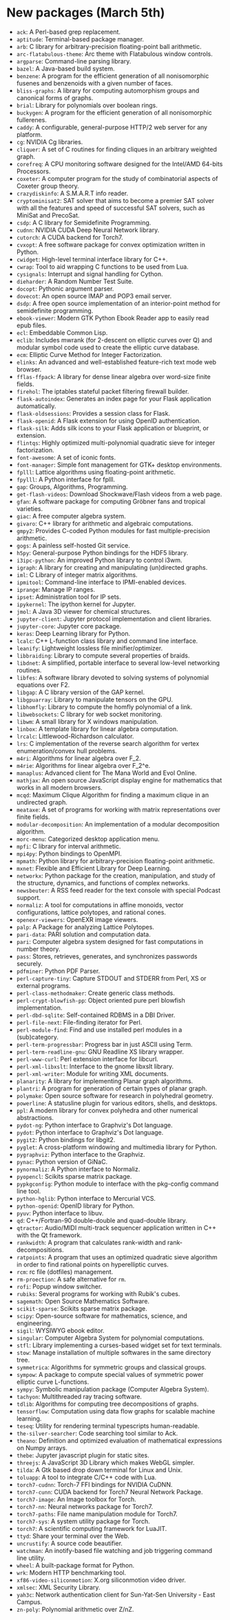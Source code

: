 New packages (March 5th)
========================

- `ack`: A Perl-based grep replacement.
- `aptitude`: Terminal-based package manager.
- `arb`: C library for arbitrary-precision floating-point ball arithmetic.
- `arc-flatabulous-theme`: Arc theme with Flatabulous window controls.
- `argparse`: Command-line parsing library.
- `bazel`: A Java-based build system.
- `benzene`: A program for the efficient generation of all nonisomorphic fusenes and benzenoids with a given number of faces.
- `bliss-graphs`: A library for computing automorphism groups and canonical forms of graphs.
- `brial`: Library for polynomials over boolean rings.
- `buckygen`: A program for the efficient generation of all nonisomorphic fullerenes.
- `caddy`: A configurable, general-purpose HTTP/2 web server for any platform.
- `cg`: NVIDIA Cg libraries.
- `cliquer`: A set of C routines for finding cliques in an arbitrary weighted graph.
- `corefreq`: A CPU monitoring software designed for the Intel/AMD 64-bits Processors.
- `coxeter`: A computer program for the study of combinatorial aspects of Coxeter group theory.
- `crazydiskinfo`: A S.M.A.R.T info reader.
- `cryptominisat2`: SAT solver that aims to become a premier SAT solver with all the features and speed of successful SAT solvers, such as MiniSat and PrecoSat.
- `csdp`: A C library for Semidefinite Programming.
- `cudnn`: NVIDIA CUDA Deep Neural Network library.
- `cutorch`: A CUDA backend for Torch7.
- `cvxopt`: A free software package for convex optimization written in Python.
- `cwidget`: High-level terminal interface library for C++.
- `cwrap`: Tool to aid wrapping C functions to be used from Lua.
- `cysignals`: Interrupt and signal handling for Cython.
- `dieharder`: A Random Number Test Suite.
- `docopt`: Pythonic argument parser.
- `dovecot`: An open source IMAP and POP3 email server.
- `dsdp`: A free open source implementation of an interior-point method for semidefinite programming.
- `ebook-viewer`: Modern GTK Python Ebook Reader app to easily read epub files.
- `ecl`: Embeddable Common Lisp.
- `eclib`: Includes mwrank (for 2-descent on elliptic curves over Q) and modular symbol code used to create the elliptic curve database.
- `ecm`: Elliptic Curve Method for Integer Factorization.
- `elinks`: An advanced and well-established feature-rich text mode web browser.
- `fflas-ffpack`: A library for dense linear algebra over word-size finite fields.
- `firehol`: The iptables stateful packet filtering firewall builder.
- `flask-autoindex`: Generates an index page for your Flask application automatically.
- `flask-oldsessions`: Provides a session class for Flask.
- `flask-openid`: A Flask extension for using OpenID authentication.
- `flask-silk`: Adds silk icons to your Flask application or blueprint, or extension.
- `flintqs`: Highly optimized multi-polynomial quadratic sieve for integer factorization.
- `font-awesome`: A set of iconic fonts.
- `font-manager`: Simple font management for GTK+ desktop environments.
- `fplll`: Lattice algorithms using floating-point arithmetic.
- `fpylll`: A Python interface for fplll.
- `gap`: Groups, Algorithms, Programming.
- `get-flash-videos`: Download Shockwave/Flash videos from a web page.
- `gfan`: A software package for computing Gröbner fans and tropical varieties.
- `giac`: A free computer algebra system.
- `givaro`: C++ library for arithmetic and algebraic computations.
- `gmpy2`: Provides C-coded Python modules for fast multiple-precision arithmetic.
- `gogs`: A painless self-hosted Git service.
- `h5py`: General-purpose Python bindings for the HDF5 library.
- `i3ipc-python`: An improved Python library to control i3wm.
- `igraph`: A library for creating and manipulating (un)directed graphs.
- `iml`: C Library of integer matrix algorithms.
- `ipmitool`: Command-line interface to IPMI-enabled devices.
- `iprange`: Manage IP ranges.
- `ipset`: Administration tool for IP sets.
- `ipykernel`: The ipython kernel for Jupyter.
- `jmol`: A Java 3D viewer for chemical structures.
- `jupyter-client`: Jupyter protocol implementation and client libraries.
- `jupyter-core`: Jupyter core package.
- `keras`: Deep Learning library for Python.
- `lcalc`: C++ L-function class library and command line interface.
- `leanify`: Lightweight lossless file minifier/optimizer.
- `libbraiding`: Library to compute several properties of braids.
- `libdnet`: A simplified, portable interface to several low-level networking routines.
- `libfes`: A software library devoted to solving systems of polynomial equations over F2.
- `libgap`: A C library version of the GAP kernel.
- `libgpuarray`: Library to manipulate tensors on the GPU.
- `libhomfly`: Library to compute the homfly polynomial of a link.
- `libwebsockets`: C library for web socket monitoring.
- `libwm`: A small library for X windows manipulation.
- `linbox`: A template library for linear algebra computation.
- `lrcalc`: Littlewood-Richardson calculator.
- `lrs`: C implementation of the reverse search algorithm for vertex enumeration/convex hull problems.
- `m4ri`: Algorithms for linear algebra over F_2.
- `m4rie`: Algorithms for linear algebra over F_2^e.
- `manaplus`: Advanced client for The Mana World and Evol Online.
- `mathjax`: An open source JavaScript display engine for mathematics that works in all modern browsers.
- `mcqd`: Maximum Clique Algorithm for finding a maximum clique in an undirected graph.
- `meataxe`: A set of programs for working with matrix representations over finite fields.
- `modular-decomposition`: An implementation of a modular decomposition algorithm.
- `morc-menu`: Categorized desktop application menu.
- `mpfi`: C library for interval arithmetic.
- `mpi4py`: Python bindings to OpenMPI.
- `mpmath`: Python library for arbitrary-precision floating-point arithmetic.
- `mxnet`: Flexible and Efficient Library for Deep Learning.
- `networkx`: Python package for the creation, manipulation, and study of the structure, dynamics, and functions of complex networks.
- `newsbeuter`: A RSS feed reader for the text console with special Podcast support.
- `normaliz`: A tool for computations in affine monoids, vector configurations, lattice polytopes, and rational cones.
- `openexr-viewers`: OpenEXR image viewers.
- `palp`: A Package for analyzing Lattice Polytopes.
- `pari-data`: PARI solution and computation data.
- `pari`: Computer algebra system designed for fast computations in number theory.
- `pass`: Stores, retrieves, generates, and synchronizes passwords securely.
- `pdfminer`: Python PDF Parser.
- `perl-capture-tiny`: Capture STDOUT and STDERR from Perl, XS or external programs.
- `perl-class-methodmaker`: Create generic class methods.
- `perl-crypt-blowfish-pp`: Object oriented pure perl blowfish implementation.
- `perl-dbd-sqlite`: Self-contained RDBMS in a DBI Driver.
- `perl-file-next`: File-finding iterator for Perl.
- `perl-module-find`: Find and use installed perl modules in a (sub)category.
- `perl-term-progressbar`: Progress bar in just ASCII using Term.
- `perl-term-readline-gnu`: GNU Readline XS library wrapper.
- `perl-www-curl`: Perl extension interface for libcurl.
- `perl-xml-libxslt`: Interface to the gnome libxslt library.
- `perl-xml-writer`: Module for writing XML documents.
- `planarity`: A library for implementing Planar graph algorithms.
- `plantri`: A program for generation of certain types of planar graph.
- `polymake`: Open source software for research in polyhedral geometry.
- `powerline`: A statusline plugin for various editors, shells, and desktops.
- `ppl`: A modern library for convex polyhedra and other numerical abstractions.
- `pydot-ng`: Python interface to Graphviz's Dot language.
- `pydot`: Python interface to Graphviz's Dot language.
- `pygit2`: Python bindings for libgit2.
- `pyglet`: A cross-platform windowing and multimedia library for Python.
- `pygraphviz`: Python interface to the Graphviz.
- `pynac`: Python version of GiNaC.
- `pynormaliz`: A Python interface to Normaliz.
- `pyopencl`: Scikits sparse matrix package.
- `pypkgconfig`: Python module to interface with the pkg-config command line tool.
- `python-hglib`: Python interface to Mercurial VCS.
- `python-openid`: OpenID library for Python.
- `pyuv`: Python interface to libuv.
- `qd`: C++/Fortran-90 double-double and quad-double library.
- `qtractor`: Audio/MIDI multi-track sequencer application written in C++ with the Qt framework.
- `rankwidth`: A program that calculates rank-width and rank-decompositions.
- `ratpoints`: A program that uses an optimized quadratic sieve algorithm in order to find rational points on hyperelliptic curves.
- `rcm`: rc file (dotfiles) management.
- `rm-proection`: A safe alternative for `rm`.
- `rofi`: Popup window switcher.
- `rubiks`: Several programs for working with Rubik's cubes.
- `sagemath`: Open Source Mathematics Software.
- `scikit-sparse`: Scikits sparse matrix package.
- `scipy`: Open-source software for mathematics, science, and engineering.
- `sigil`: WYSIWYG ebook editor.
- `singular`: Computer Algebra System for polynomial computations.
- `stfl`: Library implementing a curses-based widget set for text terminals.
- `stow`: Manage installation of multiple softwares in the same directory tree.
- `symmetrica`: Algorithms for symmetric groups and classical groups.
- `sympow`: A package to compute special values of symmetric power elliptic curve L-functions.
- `sympy`: Symbolic manipulation package (Computer Algebra System).
- `tachyon`: Multithreaded ray tracing software.
- `tdlib`: Algorithms for computing tree decompositions of graphs.
- `tensorflow`: Computation using data flow graphs for scalable machine learning.
- `teseq`: Utility for rendering terminal typescripts human-readable.
- `the-silver-searcher`: Code searching tool similar to Ack.
- `theano`: Definition and optimized evaluation of mathematical expressions on Numpy arrays.
- `thebe`: Jupyter javascript plugin for static sites.
- `threejs`: A JavaScript 3D Library which makes WebGL simpler.
- `tilda`: A Gtk based drop down terminal for Linux and Unix.
- `toluapp`: A tool to integrate C/C++ code with Lua.
- `torch7-cudnn`: Torch-7 FFI bindings for NVIDIA CuDNN.
- `torch7-cunn`: CUDA backend for Torch7 Neural Network Package.
- `torch7-image`: An Image toolbox for Torch.
- `torch7-nn`: Neural networks package for Torch7.
- `torch7-paths`: File name manipulation module for Torch7.
- `torch7-sys`: A system utility package for Torch.
- `torch7`: A scientific computing framework for LuaJIT.
- `ttyd`: Share your terminal over the Web.
- `uncrustify`: A source code beautifier.
- `watchman`: An inotify-based file watching and job triggering command line utility.
- `wheel`: A built-package format for Python.
- `wrk`: Modern HTTP benchmarking tool.
- `xf86-video-siliconmotion`: X.org siliconmotion video driver.
- `xmlsec`: XML Security Library.
- `yah3c`: Network authentication client for Sun-Yat-Sen University - East Campus.
- `zn-poly`: Polynomial arithmetic over Z/nZ.
